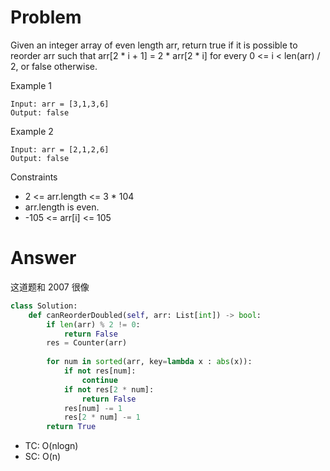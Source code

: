 # Problem
Given an integer array of even length arr, return true if it is possible to reorder arr such that arr[2 * i + 1] = 2 * arr[2 * i] for every 0 <= i < len(arr) / 2, or false otherwise.

Example 1
```
Input: arr = [3,1,3,6]
Output: false
```

Example 2
```
Input: arr = [2,1,2,6]
Output: false
```
Constraints
- 2 <= arr.length <= 3 * 104
- arr.length is even.
- -105 <= arr[i] <= 105
# Answer
这道题和 2007 很像
```python
class Solution:
    def canReorderDoubled(self, arr: List[int]) -> bool:
        if len(arr) % 2 != 0:
            return False
        res = Counter(arr)
        
        for num in sorted(arr, key=lambda x : abs(x)):
            if not res[num]:
                continue
            if not res[2 * num]:
                return False
            res[num] -= 1
            res[2 * num] -= 1
        return True
```
- TC: O(nlogn)
- SC: O(n)